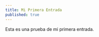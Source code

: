 ```yaml
---
title: Mi Primera Entrada
published: true
---
```


Esta es una prueba de mi primera entrada.




```
